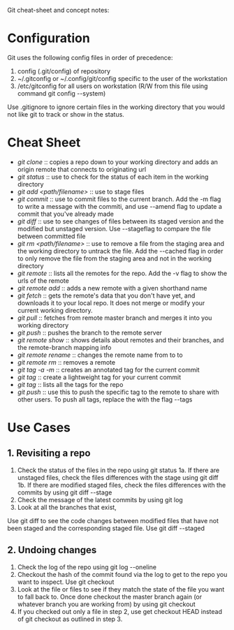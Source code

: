 Git cheat-sheet and concept notes:

# Configuration
Git uses the following config files in order of precedence:

1. config (.git/config) of repository
2. ~/.gitconfig or ~/.config/git/config specific to the user of the workstation
3. /etc/gitconfig for all users on workstation (R/W from this file using command git config --system)

Use .gitignore to ignore certain files in the working directory that you would not like git to track or show in the status. 

# Cheat Sheet
* *git clone <repo url>* :: copies a repo down to your working directory and adds an origin remote that connects to originating url
* *git status* :: use to check for the status of each item in the working directory
* *git add <path/filename>* :: use to stage files
* *git commit* :: use to commit files to the current branch. Add the -m flag to write a message with the commiti, and use --amend flag to update a commit that you've already made
* *git diff* :: use to see changes of files between its staged version and the modified but unstaged version. Use --stageflag to compare the file between committed file 
* *git rm <path/filename>* :: use to remove a file from the staging area and the working directory to untrack the file. Add the --cached flag in order to only remove the file from the staging area and not in the working directory 
* *git remote* :: lists all the remotes for the repo. Add the -v flag to show the urls of the remote
* *git remote add <shortname> <url>* :: adds a new remote with a given shorthand name
* *git fetch <remote name>* :: gets the remote's data that you don't have yet, and downloads it to your local repo. It does not merge or modify your current working directory.
* *git pull* :: fetches from remote master branch and merges it into you working directory
* *git push <remote name> <branch name>* :: pushes the branch to the remote server
* *git remote show <remote name>* :: shows details about remotes and their branches, and the remote-branch mapping info
* *git remote rename <from remote name> <to remote name>* :: changes the remote name from to to
* *git remote rm <remote name>* :: removes a remote
* *git tag -a <tag name> -m <message>* :: creates an annotated tag for the current commit
* *git tag <tag name>* :: create a lightweight tag for your current commit
* *git tag* :: lists all the tags for the repo
* *git push <remote name> <tag name>* :: use this to push the specific tag to the remote to share with other users. To push all tags, replace the <tag name> with the flag --tags

# Use Cases 
## 1. Revisiting a repo
1. Check the status of the files in the repo using git status
1a. If there are unstaged files, check the files differences with the stage using git diff
1b. If there are modified staged files, check the files differences with the commits by using git diff --stage
2. Check the message of the latest commits by using git log
3. Look at all the branches that exist, 
 
Use git diff to see the code changes between modified files that have not been staged and the corresponding staged file. Use git diff --staged
## 2. Undoing changes
1. Check the log of the repo using git log --oneline
2. Checkout the hash of the commit found via the log to get to the repo you want to inspect. Use git checkout <commit hash> <optional file name>
3. Look at the file or files to see if they match the state of the file you want to fall back to. Once done checkout the master branch again (or whatever branch you are working from) by using git checkout <branch name> 
4. If you checked out only a file in step 2, use get checkout HEAD <file name> instead of git checkout <branch name> as outlined in step 3.

